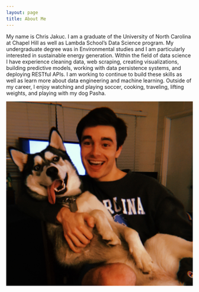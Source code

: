 ```yaml
---
layout: page
title: About Me
---
```


My name is Chris Jakuc. I am a graduate of the University of North Carolina at Chapel Hill as well as Lambda School’s Data Science program. My undergraduate degree was in Environmental studies and I am particularly interested in sustainable energy generation. Within the field of data science I have experience cleaning data, web scraping, creating visualizations, building predictive models, working with data persistence systems, and deploying RESTful APIs. I am working to continue to build these skills as well as learn more about data engineering and machine learning. Outside of my career, I enjoy watching and playing soccer, cooking, traveling, lifting weights, and playing with my dog Pasha.


![Pasha](img/A8E0E3AF-28FA-410B-8954-F7EA4441DA85_1_201_a.jpeg)
